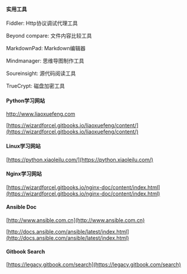 #### 实用工具

Fiddler:                Http协议调试代理工具

Beyond compare:     文件内容比较工具

MarkdownPad:    Markdown编辑器

Mindmanager:       思维导图制作工具

Soureinsight:      源代码阅读工具

TrueCrypt:           磁盘加密工具

#### **Python学习网站**

[http://www.liaoxuefeng.com ](http://www.liaoxuefeng.com)

[https://wizardforcel.gitbooks.io/liaoxuefeng/content/](https://wizardforcel.gitbooks.io/liaoxuefeng/content/)



#### **Linux学习网站**

[https://python.xiaoleilu.com/](https://python.xiaoleilu.com/)

#### Nginx**学习网站**

[https://wizardforcel.gitbooks.io/nginx-doc/content/index.html](https://wizardforcel.gitbooks.io/nginx-doc/content/index.html)

#### **Ansible Doc**

[http://www.ansible.com.cn](http://www.ansible.com.cn)

[http://docs.ansible.com/ansible/latest/index.html](http://docs.ansible.com/ansible/latest/index.html)



#### Gitbook Search

[https://legacy.gitbook.com/search](https://legacy.gitbook.com/search)

